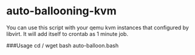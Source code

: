 # auto-ballooning-kvm

You can use this script with your qemu kvm instances that configured by libvirt. It will add itself to crontab as 1 minute job.

###Usage
cd /
wget 
bash auto-balloon.bash

